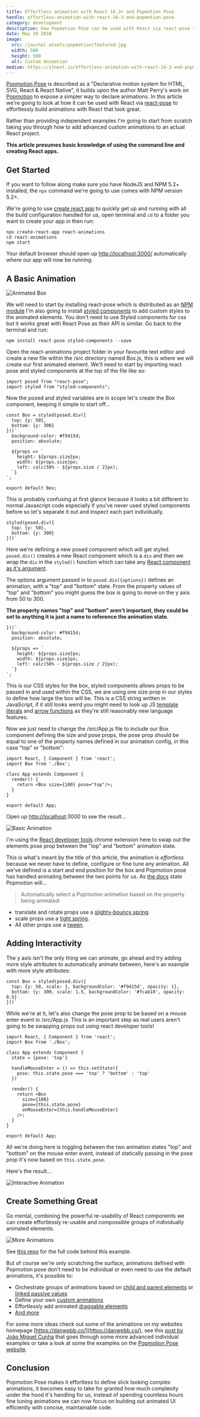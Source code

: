 ```yaml
---
title: Effortless animation with React 16.3+ and Popmotion Pose
handle: effortless-animation-with-react-16-3-and-popmotion-pose
category: development
description: How Popmotion Pose can be used with React via react-pose to effortlessly build animations with React that look great.
date: May 20 2018
image:
  src: /journal-assets/popmotion/featured.jpg
  width: 500
  height: 500
  alt: Custom Animation
medium: https://itnext.io/effortless-animation-with-react-16-3-and-popmotion-pose-674dac34b3c1
---
```


[Popmotion Pose](https://popmotion.io/pose/) is described as a "Declarative motion system for HTML, SVG, React & React Native", it builds upon the author Matt Perry's work on [Popmotion](https://popmotion.io/) to expose a simpler way to declare animations. In this article we're going to look at how it can be used with React via [react-pose](https://www.npmjs.com/package/react-pose) to effortlessly build animations with React that look great.

Rather than providing independent examples I'm going to start from scratch taking you through how to add advanced custom animations to an actual React project.

**This article presumes basic knowledge of using the command line and creating React apps.**

## Get Started

If you want to follow along make sure you have NodeJS and NPM 5.2+ installed, the `npx` command we're going to use comes with NPM version 5.2+.

We're going to use [create react app](https://github.com/facebook/create-react-app) to quickly get up and running with all the build configuration handled for us, open terminal and `cd` to a folder you want to create your app in then run:

```
npx create-react-app react-animations
cd react-animations
npm start
```

Your default browser should open up [http://localhost:3000/](http://localhost:3000/) automatically where our app will now be running.

## A Basic Animation

![Animated Box](/journal-assets/popmotion/box.gif)

We will need to start by installing react-pose which is distributed as an [NPM module](https://www.npmjs.com/package/react-pose) I'm also going to install [styled components](https://www.styled-components.com/) to add custom styles to the animated elements. You don't need to use Styled components for css but it works great with React Pose as their API is similar. Go back to the terminal and run:

```
npm install react-pose styled-components --save
```

Open the react-animations project folder in your favourite text editor and create a new file within the /src directory named Box.js, this is where we will create our first animated element. We'll need to start by importing react pose and styled components at the top of the file like so:

```
import posed from "react-pose";
import styled from "styled-components";
```

Now the posed and styled variables are in scope let's create the Box component, keeping it simple to start off...

```    
const Box = styled(posed.div({
  top: {y: 50},
  bottom: {y: 300}
}))`
  background-color: #f9415d;
  position: absolute;

  ${props => `
    height: ${props.size}px;
    width: ${props.size}px;
    left: calc(50% - ${props.size / 2}px);
  `}
`;

export default Box;
```

This is probably confusing at first glance because it looks a bit different to normal Javascript code especially if you've never used styled components before so let's separate it out and inspect each part individually.

```
styled(posed.div({
  top: {y: 50},
  bottom: {y: 300}
}))`
```

Here we're defining a new posed component which will get styled. `posed.div()` creates a new React component which is a `div` and then we wrap the `div` in the `styled()` function which can take any [React component as it's argument](https://www.styled-components.com/docs/api#styled).

The options argument passed in to `posed.div({options})` defines an animation,  with a "top" and "bottom" state. From the property values of "top" and "bottom" you might guess the box is going to move on the y axis from 50 to 300.

**The property names "top" and "bottom" aren't important, they could be set to anything it is just a name to reference the animation state.**

```
}))`
  background-color: #f9415d;
  position: absolute;

  ${props => `
    height: ${props.size}px;
    width: ${props.size}px;
    left: calc(50% - ${props.size / 2}px);
  `}
`;
```

This is our CSS styles for the box, styled components allows props to be passed in and used within the CSS, we are using one size prop in our styles to define how large the box will be. This is a CSS string written in JavaScript, if it still looks weird you might need to look up JS [template literals](https://developer.mozilla.org/en-US/docs/Web/JavaScript/Reference/Template_literals) and [arrow functions](https://developer.mozilla.org/en-US/docs/Web/JavaScript/Reference/Functions/Arrow_functions) as they're still reasonably new language features.

Now we just need to change the /src/App.js file to include our Box component defining the size and pose props, the pose prop should be equal to one of the property names defined in our animation config, in this case "top" or "bottom":

```
import React, { Component } from 'react';
import Box from './Box';

class App extends Component {
  render() {
    return <Box size={100} pose="top"/>;
  }
}

export default App;
```

Open up [http://localhost](http://localhost):3000 to see the result...

![Basic Animation](/journal-assets/popmotion/simple-animated-box.gif)

I'm using the [React developer tools](https://chrome.google.com/webstore/detail/react-developer-tools/fmkadmapgofadopljbjfkapdkoienihi?hl=en) chrome extension here to swap out the elements pose prop between the "top" and "bottom" animation state.

This is what's meant by the title of this article, the animation is *effortless* because we never have to define, configure or fine tune any animation. All we've defined is a start and end position for the box and Popmotion pose has handled animating between the two points for us. As [the docs](https://popmotion.io/pose/learn/popmotion-get-started/) state Popmotion will...

> Automatically select a Popmotion animation based on the property being animated:
- translate and rotate props use a [slighty-bouncy spring](https://popmotion.io/api/spring/).
- scale props use a [tight spring](https://popmotion.io/api/spring/).
- All other props use a [tween](https://popmotion.io/api/tween/).

## Adding Interactivity

The y axis isn't the only thing we can animate, go ahead and try adding more style attributes to automatically animate between, here's an example with more style attributes:

```
const Box = styled(posed.div({
  top: {y: 50, scale: 1, backgroundColor: '#f9415d', opacity: 1},
  bottom: {y: 300, scale: 1.5, backgroundColor: '#fcab10', opacity: 0.5}
}))`
```

While we're at it, let's also change the pose prop to be based on a mouse enter event in /src/App.js. This is an important step as real users aren't going to be swapping props out using react developer tools!

```
import React, { Component } from 'react';
import Box from './Box';

class App extends Component {
  state = {pose: 'top'}

  handleMouseEnter = () => this.setState({
    pose: this.state.pose === 'top' ? 'bottom' : 'top'
  })

  render() {
    return <Box
      size={100}
      pose={this.state.pose}
      onMouseEnter={this.handleMouseEnter}
    />;
  }
}

export default App;
```

All we're doing here is toggling between the two animation states "top" and "bottom" on the mouse enter event, instead of statically passing in the pose prop it's now based on `this.state.pose`.

Here's the result...

![Interactive Animation](/journal-assets/popmotion/interactive-animation.gif)

## Create Something Great

Go mental, combining the powerful re-usability of React components we can create effortlessly re-usable and compossible groups of individually animated elements.

![More Animations](/journal-assets/popmotion/go-mental.gif)

See [this repo](https://github.com/DanWebb/react-popmotion-animation-example) for the full code behind this example.

But of course we're only scratching the surface, animations defined with Popmotion pose don't need to be individual or even need to use the default animations, it's possible to:

- Orchestrate groups of animations based on [child and parent elements](https://popmotion.io/pose/learn/animating-children/) or [linked passive values](https://popmotion.io/pose/learn/passive/)
- Define your own [custom animations](https://popmotion.io/pose/learn/custom-transitions/)
- Effortlessly add animated [draggable elements](https://popmotion.io/pose/learn/dragging/)
- [And more](https://popmotion.io/pose/api/)

For some more ideas check out some of the animations on my websites homepage [https://danwebb.co/](https://danwebb.co/), see this [post by João Miguel Cunha](https://medium.com/@joomiguelcunha/amazing-react-animation-with-react-pose-3b67d9eb6e07) that goes through some more advanced individual examples or take a look at some the examples on the [Popmotion Pose website](https://popmotion.io/pose/).

## Conclusion

Popmotion Pose makes it effortless to define slick looking complex animations, it becomes easy to take for granted how much complexity under the hood it's handling for us, instead of spending countless hours fine tuning animations we can now focus on building out animated UI efficiently with concise, maintainable code.
